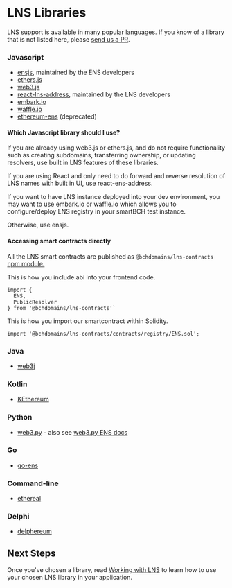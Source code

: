 # LNS Libraries

LNS support is available in many popular languages. If you know of a library that is not listed here, please [send us a PR](https://github.com/bchdomains/docs/compare).

### Javascript

* [ensjs](https://www.npmjs.com/package/@ensdomains/ensjs), maintained by the ENS developers
* [ethers.js](https://github.com/ethers-io/ethers.js)
* [web3.js](https://web3js.readthedocs.io/en/1.0/web3-eth-ens.html)
* [react-lns-address](https://github.com/bchdomains/react-lns-address), maintained by the LNS developers
* [embark.io](https://framework.embarklabs.io/docs/naming_configuration.html)
* [waffle.io](https://ethereum-waffle.readthedocs.io/en/latest/ens.html)
* [ethereum-ens](https://www.npmjs.com/package/ethereum-ens) \(deprecated\)

#### Which Javascript library should I use?

If you are already using web3.js or ethers.js, and do not require functionality such as creating subdomains, transferring ownership, or updating resolvers, use built in LNS features of these libraries.

If you are using React and only need to do forward and reverse resolution of LNS names with built in UI, use react-ens-address.

If you want to have LNS instance deployed into your dev environment, you may want to use embark.io or waffle.io which allows you to configure/deploy LNS registry in your smartBCH test instance.

Otherwise, use ensjs.

#### Accessing smart contracts directly

All the LNS smart contracts are published as `@bchdomains/lns-contracts` [npm module.](https://github.com/bchdomains/lns-contracts)

This is how you include abi into your frontend code.

```text
import {
  ENS,
  PublicResolver
} from '@bchdomains/lns-contracts'`
```

This is how you import our smartcontract within Solidity.

```text
import '@bchdomains/lns-contracts/contracts/registry/ENS.sol';
```

### Java

* [web3j](https://github.com/web3j/web3j)

### Kotlin

* [KEthereum](https://github.com/komputing/KEthereum/tree/master/ens)

### Python

* [web3.py](https://github.com/ethereum/web3.py) - also see [web3.py ENS docs](https://web3py.readthedocs.io/en/stable/ens_overview.html)

### Go

* [go-ens](https://github.com/wealdtech/go-ens)

### Command-line

* [ethereal](https://github.com/wealdtech/ethereal)

### Delphi

* [delphereum](https://github.com/svanas/delphereum)

## Next Steps

Once you've chosen a library, read [Working with LNS](working-with-lns.md) to learn how to use your chosen LNS library in your application.

